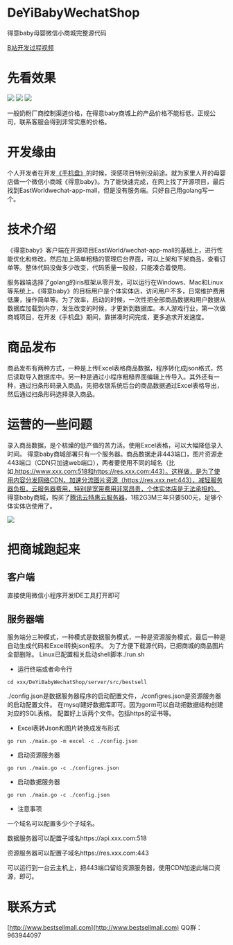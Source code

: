 # DeYiBabyWechatShop
得意baby母婴微信小商城完整源代码

[B站开发过程视频](https://www.bilibili.com/video/BV1jh411k72D/)

# 先看效果
![](./shop1.jpg)
![](./shop2.jpg)
![](./qrcode.jpg)

一般奶粉厂商控制渠道价格，在得意baby商城上的产品价格不能标低，正规公司，联系客服会得到非常实惠的价格。

# 开发缘由
个人开发者在开发[《手机盘》](http://www.bestsellmall.com)的时候，深感项目特别没前途。就为家里人开的母婴店做一个微信小商城《得意baby》。为了能快速完成，在网上找了开源项目，最后找到EastWorldwechat-app-mall，但是没有服务端。只好自己用golang写一个。

# 技术介绍
《得意baby》客户端在开源项目EastWorld/wechat-app-mall的基础上，进行性能优化和修改。然后加上简单粗糙的管理后台界面，可以上架和下架商品，查看订单等。整体代码没做多少改变，代码质量一般般，只能凑合着使用。

服务器端选择了golang的iris框架从零开发，可以运行在Windows、Mac和Linux等系统上。《得意baby》的目标用户是个体实体店，访问用户不多，日常维护费用低廉，操作简单等。为了效率，启动的时候，一次性把全部商品数据和用户数据从数据库加载到内存，发生改变的时候，才更新到数据库。本人游戏行业，第一次做商城项目，在开发《手机盘》期间，靠拼凑时间完成，更多追求开发速度。

# 商品发布                
商品发布有两种方式，一种是上传Excel表格商品数据，程序转化成json格式，然后读取导入数据库中。另一种是通过小程序粗糙界面编辑上传导入。其外还有一种，通过扫条形码录入商品，先把收银系统后台的商品数据通过Excel表格导出，然后通过扫条形码选择录入商品。

# 运营的一些问题
录入商品数据，是个枯燥的低产值的苦力活。使用Excel表格，可以大幅降低录入时间。
得意baby商城部署只有一个服务器。商品数据走非443端口，图片资源走443端口（CDN只加速web端口），两者要使用不同的域名（比如,https://www.xxx.com:518和https://res.xxx.com:443）。这样做，是为了使用内容分发网络CDN，加速分流图片资源（https://res.xxx.net:443），减轻服务器负担，云服务器费用，特别是宽带费用非常昂贵，个体实体店是无法承担的。
得意baby商城，购买了[腾讯云特惠云服务器](https://curl.qcloud.com/ZlL1p2dM)，1核2G3M三年只要500元，足够个体实体店使用了。

[![](./tengxunyun.jpg)](https://curl.qcloud.com/ZlL1p2dM)

# 把商城跑起来
## 客户端
直接使用微信小程序开发IDE工具打开即可

## 服务器端
服务端分三种模式，一种模式是数据服务模式，一种是资源服务模式，最后一种是自动生成代码和Excel转换json程序。
为了方便下载源代码，已把商城的商品图片全部删除。
Linux已配置相关启动shell脚本./run.sh


+ 运行终端或者命令行

`
cd xxx/DeYiBabyWechatShop/server/src/bestsell
`

./config.json是数据服务器程序的启动配置文件，./configres.json是资源服务器的启动配置文件。
在mysql建好数据库即可。因为gorm可以自动把数据结构创建对应的SQL表格。
配置好上诉两个文件。包括https的证书等。

+ Excel表转Json和图片转换成发布形式

`
go run ./main.go -m excel -c ./config.json
`

+ 启动资源服务器

`
go run ./main.go -c ./configres.json
`

+ 启动数据服务器

`
go run ./main.go -c ./config.json
`

+ 注意事项

一个域名可以配置多少个子域名。

数据服务器可以配置子域名https://api.xxx.com:518

资源服务器可以配置子域名https://res.xxx.com:443

可以运行到一台云主机上，把443端口留给资源服务器，使用CDN加速此端口资源，即可。


# 联系方式
[http://www.bestsellmall.com](http://www.bestsellmall.com)
QQ群：963944097
